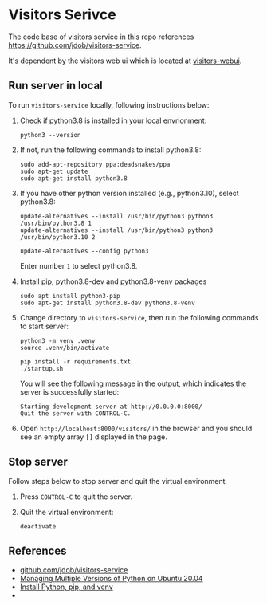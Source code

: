 # Visitors Serivce

The code base of visitors service in this repo references https://github.com/jdob/visitors-service.

It's dependent by the visitors web ui which is located at [visitors-webui](../visitors-webui/).

## Run server in local

To run `visitors-service` locally, following instructions below:

1. Check if python3.8 is installed in your local envrionment:
   
   ```
   python3 --version
   ```

1. If not, run the following commands to install python3.8:

   ```
   sudo add-apt-repository ppa:deadsnakes/ppa
   sudo apt-get update
   sudo apt-get install python3.8
   ```

1. If you have other python version installed (e.g., python3.10), select python3.8:

   ```
   update-alternatives --install /usr/bin/python3 python3 /usr/bin/python3.8 1
   update-alternatives --install /usr/bin/python3 python3 /usr/bin/python3.10 2
	
   update-alternatives --config python3
   ```

   Enter number `1` to select python3.8.

1. Install pip, python3.8-dev and python3.8-venv packages

   ```
   sudo apt install python3-pip
   sudo apt-get install python3.8-dev python3.8-venv
   ```

1. Change directory to `visitors-service`, then run the following commands to start server:

   ```
   python3 -m venv .venv
   source .venv/bin/activate
   
   pip install -r requirements.txt
   ./startup.sh
   ```

   You will see the following message in the output, which indicates the server is successfully started:
   
   ```
   Starting development server at http://0.0.0.0:8000/
   Quit the server with CONTROL-C.
   ``` 

1. Open `http://localhost:8000/visitors/` in the browser and you should see an empty array `[]` displayed in the page.

## Stop server

Follow steps below to stop server and quit the virtual environment.

1. Press `CONTROL-C` to quit the server.

1. Quit the virtual environment:

   ```
   deactivate
   ```

## References

* [github.com/jdob/visitors-service](https://github.com/jdob/visitors-service)
* [Managing Multiple Versions of Python on Ubuntu 20.04](https://hackersandslackers.com/multiple-python-versions-ubuntu-20-04/)
* [Install Python, pip, and venv](https://docs.microsoft.com/windows/python/web-frameworks#install-python-pip-and-venv)
* 